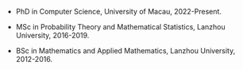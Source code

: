 - PhD in Computer Science, University of Macau, 2022-Present.

- MSc in Probability Theory and Mathematical Statistics, Lanzhou University, 2016-2019.

- BSc in Mathematics and Applied Mathematics, Lanzhou University, 2012-2016.